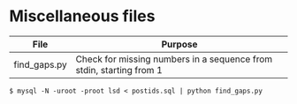 # Miscellaneous files

| File | Purpose |
| --- | --- |
| find_gaps.py | Check for missing numbers in a sequence from stdin, starting from 1 |

```
$ mysql -N -uroot -proot lsd < postids.sql | python find_gaps.py
```
